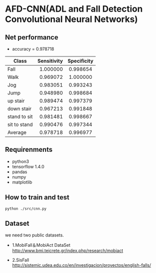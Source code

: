 # AFD-CNN(ADL and Fall Detection Convolutional Neural Networks)

## Net performance
- accuracy = 0.978718

| Class        | Sensitivity    |Specificity  |
| ----- | -----:   | :----: |
| Fall        | 1.000000      |   0.998654    |
| Walk        | 0.969072      |   1.000000    |
| Jog        | 0.983051      |   0.993243    |
| Jump        | 0.948980      |   0.998684    |
| up stair | 0.989474      |   0.997379    |
| down stair|0.967213|0.991848|
| stand to sit|  0.981481      |   0.998667    |
| sit to stand | 0.990476      |   0.997344    |
| Average        | 0.978718      |   0.996977    |

## Requirenments
- python3
- tensorflow 1.4.0
- pandas
- numpy
- matplotlib


## How to train and test
    python ./src/cnn.py

## Dataset
we need two public datasets.

- 1.MobiFall＆MobiAct DataSet
http://www.bmi.teicrete.gr/index.php/research/mobiact

- 2.SisFall http://sistemic.udea.edu.co/en/investigacion/proyectos/english-falls/


